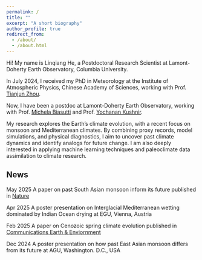 ```yaml
---
permalink: /
title: ""
excerpt: "A short biography"
author_profile: true
redirect_from: 
  - /about/
  - /about.html
---
```



Hi! My name is Linqiang He, a Postdoctoral Research Scientist at Lamont-Doherty Earth Observatory, Columbia University.

In July 2024, I received my PhD in Meteorology at the Institute of Atmospheric Physics, Chinese Academy of Sciences, working with Prof. [Tianjun Zhou](https://scholar.google.com/citations?user=OTl3HEQAAAAJ&hl=en).

Now, I have been a postdoc at Lamont-Doherty Earth Observatory, working with Prof. [Michela Biasutti](https://www.ldeo.columbia.edu/~biasutti/) and Prof. [Yochanan Kushnir](https://lamont.columbia.edu/directory/yochanan-kushnir).

My research explores the Earth’s climate evolution, with a recent focus on monsoon and Mediterranean climates. By combining proxy records, model simulations, and physical diagnostics, I aim to uncover past climate dynamics and identify analogs for future change. I am also deeply interested in applying machine learning techniques and paleoclimate data assimilation to climate research.

## News
May 2025   A paper on past South Asian monsoon inform its future published in [Nature](https://www.nature.com/articles/s41586-025-08956-6)

Apr 2025   A poster presentation on Interglacial Mediterranean wetting dominated by Indian Ocean drying at EGU, Vienna, Austria

Feb 2025   A paper on Cenozoic spring climate evolution published in [Communications Earth & Enviornment](https://www.nature.com/articles/s43247-025-02136-0)

Dec 2024   A poster presentation on how past East Asian monsoon differs from its future at AGU, Washington. D.C., USA




